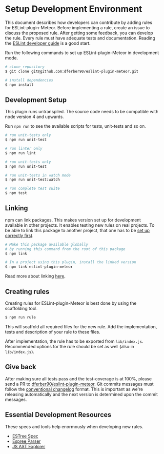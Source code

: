 # Setup Development Environment

This document describes how developers can contribute by adding rules for ESLint-plugin-Meteor. Before implementing a rule, create an issue to discuss the proposed rule. After getting some feedback, you can develop the rule. Every rule must have adequate tests and documentation. Reading the [ESLint developer guide](http://eslint.org/docs/developer-guide/) is a good start.

Run the following commands to set up ESLint-plugin-Meteor in development mode.

```bash
# clone repository
$ git clone git@github.com:dferber90/eslint-plugin-meteor.git

# install dependencies
$ npm install
```

## Development Setup

This plugin runs untranspiled. The source code needs to be compatible with node version 4 and upwards.

Run `npm run` to see the available scripts for tests, unit-tests and so on.

```bash
# run unit-tests only
$ npm run unit-test

# run linter only
$ npm run lint

# run unit-tests only
$ npm run unit-test

# run unit-tests in watch mode
$ npm run unit-test:watch

# run complete test suite
$ npm test
```

## Linking

npm can link packages. This makes version set up for development available in other projects. It enables testing new rules on real projects. To be able to link this package to another project, that one has to be [set up correctly first](/docs/guides/setup.md).

```bash
# Make this package available globally
# by running this command from the root of this package
$ npm link

# In a project using this plugin, install the linked version
$ npm link eslint-plugin-meteor
```

Read more about linking [here](https://docs.npmjs.com/cli/link).

## Creating rules

Creating rules for ESLint-plugin-Meteor is best done by using the scaffolding tool.

```bash
$ npm run rule
```

This will scaffold all required files for the new rule. Add the implementation, tests and description of your rule to these files.

After implementation, the rule has to be exported from `lib/index.js`.
Recommended options for the rule should be set as well (also in `lib/index.js`).

## Give back

After making sure all tests pass and the test-coverage is at 100%, please send a PR to [dferber90/eslint-plugin-meteor](https://github.com/dferber90/eslint-plugin-meteor).
Git commits messages must follow the [conventional changelog](https://github.com/angular/angular.js/blob/master/CONTRIBUTING.md#-git-commit-guidelines) format. This is important as we're releasing automatically and the next version is determined upon the commit messages.

## Essential Development Resources

These specs and tools help enormously when developing new rules.

* [ESTree Spec](https://github.com/estree/estree/blob/master/spec.md)
* [Espree Parser](http://eslint.org/parser/)
* [JS AST Explorer](http://astexplorer.net/)
